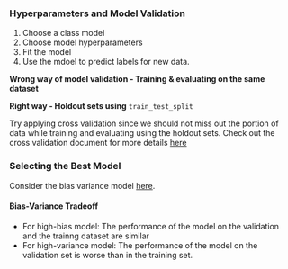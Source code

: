 ### Hyperparameters and Model Validation
1. Choose a class model
2. Choose model hyperparameters
3. Fit the model
4. Use the mdoel to predict labels for new data.

**Wrong way of model validation - Training & evaluating on the same dataset**

**Right way - Holdout sets using** `train_test_split`

Try applying cross validation since we should not miss out the portion of data while training and evaluating using the holdout sets. Check out the cross validation document for more details [here](http://scikit-learn.org/stable/modules/cross_validation.html)

### Selecting the Best Model
Consider the bias variance model [here]().

#### Bias-Variance Tradeoff
- For high-bias model: The performance of the model on the validation and the trainng dataset are similar
- For high-variance model: The performance of the model on the validation set is worse than in the training set. 
